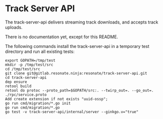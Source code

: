 # Track Server API

The track-server-api delivers streaming track downloads, and accepts track uploads.

There is no documentation yet, except for this README.

The following commands install the track-server-api in a temporary test directory and run all existing tests:

```
export GOPATH=/tmp/test
mkdir -p /tmp/test/src
cd /tmp/test/src
git clone git@gitlab.resonate.ninja:resonate/track-server-api.git
cd track-server-api
dep ensure
retool build
retool do protoc --proto_path=$GOPATH/src:. --twirp_out=. --go_out=. ./rpc/service.proto
Add create extension if not exists "uuid-ossp";
go run cmd/migration/*.go init
go run cmd/migration/*.go
go test -v track-server-api/internal/server --ginkgo.v="true"
```
